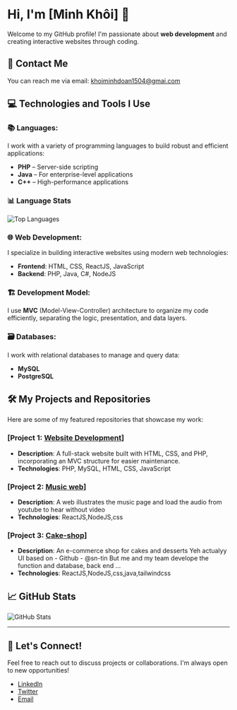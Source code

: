 # Hi, I'm [Minh Khôi] 👋

Welcome to my GitHub profile! I'm passionate about **web development** and creating interactive websites through coding.

## 📍 Contact Me
You can reach me via email: [khoiminhdoan1504@gmai.com](mailto:khoiminhdoan1504@gmai.com)

## 💻 Technologies and Tools I Use

### 📚 **Languages**:
I work with a variety of programming languages to build robust and efficient applications:
- **PHP** – Server-side scripting
- **Java** – For enterprise-level applications
- **C++** – High-performance applications
### 📊 Language Stats
![Top Languages](https://github-readme-stats.vercel.app/api/top-langs/?username=Izzy1504&layout=compact&theme=radical)

### 🌐 **Web Development**:
I specialize in building interactive websites using modern web technologies:
- **Frontend**: HTML, CSS, ReactJS, JavaScript
- **Backend**: PHP, Java, C#, NodeJS

### 🏗️ **Development Model**:
I use **MVC** (Model-View-Controller) architecture to organize my code efficiently, separating the logic, presentation, and data layers.

### 🗃️ **Databases**:
I work with relational databases to manage and query data:
- **MySQL**
- **PostgreSQL**

## 🛠️ My Projects and Repositories

Here are some of my featured repositories that showcase my work:

### [Project 1: [Website Development](https://github.com/Izzy1504/QUANRANTINE_CAPSITE_19)]
- **Description**: A full-stack website built with HTML, CSS, and PHP, incorporating an MVC structure for easier maintenance.
- **Technologies**: PHP, MySQL, HTML, CSS, JavaScript

### [Project 2: [Music web](https://github.com/Izzy1504/NOTIFY_WEB)]
- **Description**: A web illustrates the music page and load the audio from youtube to hear without video
- **Technologies**: ReactJS,NodeJS,css

### [Project 3: [Cake-shop](https://github.com/Izzy1504/CAKE_SHOP)]
- **Description**: An e-commerce shop for cakes and desserts Yeh actualyy UI based on - Github - @sn-tin But me and my team develope the function and database, back end ...
- **Technologies**: ReactJS,NodeJS,css,java,tailwindcss
## 📈 GitHub Stats

![GitHub Stats](https://github-readme-stats.vercel.app/api?username=Izzy1504&show_icons=true&hide_title=true&hide=prs&theme=radical)

---

## 🌱 Let's Connect!
Feel free to reach out to discuss projects or collaborations. I'm always open to new opportunities!

- [LinkedIn](https://www.linkedin.com/in/yourprofile)
- [Twitter](https://twitter.com/yourusername)
- [Email](mailto:khoiminhdoan1504@gmai.com)
